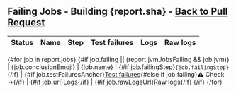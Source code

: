 ## <a id="build-summary-top"></a>Failing Jobs - Building {report.sha} - [Back to Pull Request]({pullRequest.htmlUrl})

| Status | Name | Step | Test failures | Logs | Raw logs |
| :-:  | --  | --  | :-:  | :-:  | :-:  |
{#for job in report.jobs}
{#if job.failing || (report.jvmJobsFailing && job.jvm)}
| {job.conclusionEmoji} | {job.name} | {#if job.failingStep}`{job.failingStep}`{/if} | {#if job.testFailuresAnchor}[Test failures](#user-content-{job.testFailuresAnchor}){#else if job.failing}:warning: Check →{/if} | {#if job.url}[Logs]({job.url}){/if} | {#if job.rawLogsUrl}[Raw logs]({job.rawLogsUrl}){/if}
{/if}
{/for}
